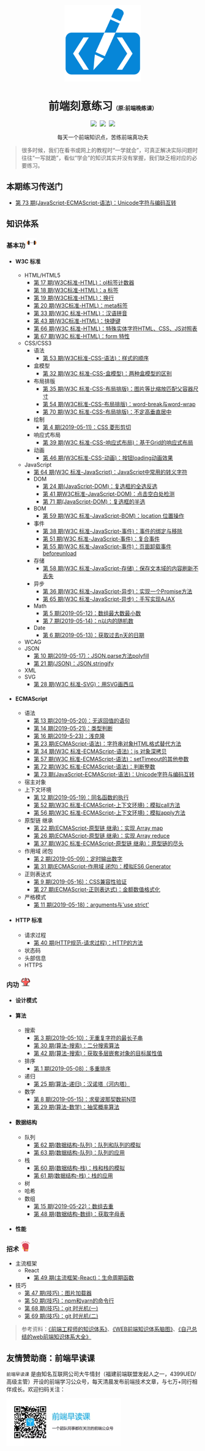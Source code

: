 <p align="center">
  <img width="200" src="./assets/images/logo.svg" alt="logo">
</p>

<h1 align="center">前端刻意练习<small style="font-size:50%">（原:前端晚练课）</small></h1>

<p align="center">
  <img src="https://img.shields.io/badge/project-%E5%89%8D%E7%AB%AF%E5%88%BB%E6%84%8F%E7%BB%83%E4%B9%A0-%7B.svg">&nbsp;
  <img src="https://badgen.net/github/stars/fezaoduke/fe-practice-hard">&nbsp;
  <img src="https://img.shields.io/badge/%E5%BE%AE%E4%BF%A1%E5%85%AC%E4%BC%97%E5%8F%B7-%E5%89%8D%E7%AB%AF%E6%97%A9%E8%AF%BB%E8%AF%BE-brightgreen.svg">
</p>

<p align="center">每天一个前端知识点，苦练前端真功夫</p>

> 很多时候，我们在看书或网上的教程时“一学就会”，可真正解决实际问题时往往“一写就跪”，看似“学会”的知识其实并没有掌握，我们缺乏相对应的必要练习。

## 本期练习传送门

- [第 73 期(JavaScript-ECMAScript-语法)：Unicode字符与编码互转](https://github.com/fezaoduke/fe-practice-hard/issues/76)

<!--
- [前端刻意练习-周末小测-2](https://exam.kaoshixing.com/exam/exam_skip_login/292991/136969)

  > 开考日期：2019-07-19 至 2019-07-21 <br>
  > 考试时长：8 分钟 <br>
  > 人数限制：25 人（用的第三方考试系统，免费版限制 25 人） <br>
  > 及格分数：4 分（满分 6 分），考完自动核算成绩 <br>
-->

<!--
## 榜单

- [参与者排行榜（第1-100期）](https://fezaoduke.github.io/fe-practice-hard/ranking-list/index.html?session=1) （前三有奖励哦）
- [名人堂](https://fezaoduke.github.io/fe-practice-hard/honor-wall/)
-->

## 知识体系

### 基本功 ![](./assets/images/dumbbell.png)

- #### W3C 标准
  - HTML/HTML5
    - [第 17 期(W3C标准-HTML)：ol标签计数器](https://github.com/fezaoduke/fe-practice-hard/issues/20)
    - [第 18 期(W3C标准-HTML)：a 标签](https://github.com/fezaoduke/fe-practice-hard/issues/21)
    - [第 19 期(W3C标准-HTML)：换行](https://github.com/fezaoduke/fe-practice-hard/issues/22)
    - [第 20 期(W3C标准-HTML)：meta标签](https://github.com/fezaoduke/fe-practice-hard/issues/23)
    - [第 33 期(W3C 标准-HTML)：汉语拼音](https://github.com/fezaoduke/fe-practice-hard/issues/36)
    - [第 43 期(W3C标准-HTML)：快捷键](https://github.com/fezaoduke/fe-practice-hard/issues/46)
    - [第 66 期(W3C 标准-HTML)：特殊实体字符HTML、CSS、JS对照表](https://github.com/fezaoduke/fe-practice-hard/issues/69)
    - [第 67 期(W3C 标准-HTML)：form 特性](https://github.com/fezaoduke/fe-practice-hard/issues/70)
  - CSS/CSS3
    - 语法
      - [第 53 期(W3C标准-CSS-语法)：样式的顺序](https://github.com/fezaoduke/fe-practice-hard/issues/56)
    - 盒模型
      - [第 32 期(W3C 标准-CSS-盒模型)：两种盒模型的区别](https://github.com/fezaoduke/fe-practice-hard/issues/35)
    - 布局排版
      - [第 35 期(W3C 标准-CSS-布局排版)：图片等比缩放匹配父容器尺寸](https://github.com/fezaoduke/fe-practice-hard/issues/38)
      - [第 54 期(W3C标准-CSS-布局排版)：word-break与word-wrap](https://github.com/fezaoduke/fe-practice-hard/issues/57)
      - [第 70 期(W3C 标准-CSS-布局排版)：不定高垂直居中](https://github.com/fezaoduke/fe-practice-hard/issues/73)
    - 绘制
      - [第 4 期(2019-05-11)：CSS 菱形剪切](https://github.com/fezaoduke/fe-practice-hard/issues/6)
    - 响应式布局
      - [第 39 期(W3C 标准-CSS-响应式布局)：基于Grid的响应式布局](https://github.com/fezaoduke/fe-practice-hard/issues/42)
    - 动画
      - [第 46 期(W3C标准-CSS-动画)：按钮loading动画效果](https://github.com/fezaoduke/fe-practice-hard/issues/49)
  - JavaScript
    - [第 64 期(W3C 标准-JavaScript)：JavaScript中常用的转义字符](https://github.com/fezaoduke/fe-practice-hard/issues/67)
    - DOM
      - [第 24 期(JavaScript-DOM)：复选框的全选反选](https://github.com/fezaoduke/fe-practice-hard/issues/27)
      - [第 41 期W3C标准-JavaScript-DOM)：点击空白处检测](https://github.com/fezaoduke/fe-practice-hard/issues/44)
      - [第 71 期(JavaScript-DOM)：复选框的半选](https://github.com/fezaoduke/fe-practice-hard/issues/74)
    - BOM
      - [第 59 期(W3C 标准-JavaScript-BOM)：location 位置操作](https://github.com/fezaoduke/fe-practice-hard/issues/62)
    - 事件
      - [第 38 期(W3C 标准-JavaScript-事件)：事件的绑定与移除](https://github.com/fezaoduke/fe-practice-hard/issues/41)
      - [第 51 期(W3C 标准-JavaScript-事件)：复合事件](https://github.com/fezaoduke/fe-practice-hard/issues/54)
      - [第 55 期(W3C 标准-JavaScript-事件)：页面卸载事件 beforeunload](https://github.com/fezaoduke/fe-practice-hard/issues/58)
    - 存储
      - [第 58 期(W3C 标准-JavaScript-存储)：保存文本域的内容刷新不丢失](https://github.com/fezaoduke/fe-practice-hard/issues/61)
    - 异步
      - [第 36 期(W3C 标准-JavaScript-异步)：实现一个Promise方法](https://github.com/fezaoduke/fe-practice-hard/issues/39)
      - [第 65 期(W3C 标准-JavaScript-异步)：手写实现AJAX](https://github.com/fezaoduke/fe-practice-hard/issues/68)
    - Math
      - [第 5 期(2019-05-12)：数组最大数最小数](https://github.com/fezaoduke/fe-practice-hard/issues/7)
      - [第 7 期(2019-05-14)：n以内的随机数](https://github.com/fezaoduke/fe-practice-hard/issues/9)
    - Date
      - [第 6 期(2019-05-13)：获取过去n天的日期](https://github.com/fezaoduke/fe-practice-hard/issues/8)
  - WCAG
  - JSON
    - [第 10 期(2019-05-17)：JSON.parse方法polyfill](https://github.com/fezaoduke/fe-practice-hard/issues/12)
    - [第 21 期(JSON)：JSON.stringify](https://github.com/fezaoduke/fe-practice-hard/issues/24)
  - XML
  - SVG
    - [第 28 期(W3C 标准-SVG)：用SVG画西瓜](https://github.com/fezaoduke/fe-practice-hard/issues/31)
- #### ECMAScript
  - 语法
    - [第 13 期(2019-05-20)：无返回值的语句](https://github.com/fezaoduke/fe-practice-hard/issues/15)
    - [第 14 期(2019-05-21)：类型判断](https://github.com/fezaoduke/fe-practice-hard/issues/16)
    - [第 16 期(2019-5-23)：浅克隆](https://github.com/fezaoduke/fe-practice-hard/issues/18)
    - [第 23 期(ECMAScript-语法)：字符串对象HTML格式替代方法](https://github.com/fezaoduke/fe-practice-hard/issues/26)
    - [第 34 期(W3C 标准-ECMAScript-语法)：js 对象深拷贝](https://github.com/fezaoduke/fe-practice-hard/issues/37)    
    - [第 57 期(W3C 标准-ECMAScript-语法)：setTimeout的其他参数](https://github.com/fezaoduke/fe-practice-hard/issues/60)
    - [第 72 期(W3C 标准-ECMAScript-语法)：判断整数](https://github.com/fezaoduke/fe-practice-hard/issues/75)
    - [第 73 期(JavaScript-ECMAScript-语法)：Unicode字符与编码互转](https://github.com/fezaoduke/fe-practice-hard/issues/76)
  - 宿主对象
  - 上下文环境
    - [第 12 期(2019-05-19)：同名函数的执行](https://github.com/fezaoduke/fe-practice-hard/issues/14)
    - [第 52 期(W3C 标准-ECMAScript-上下文环境)：模拟call方法](https://github.com/fezaoduke/fe-practice-hard/issues/55)
    - [第 56 期(W3C 标准-ECMAScript-上下文环境)：模拟apply方法](https://github.com/fezaoduke/fe-practice-hard/issues/59)
  - 原型链 继承
    - [第 22 期(ECMAScript-原型链 继承)：实现 Array map](https://github.com/fezaoduke/fe-practice-hard/issues/25)
    - [第 26 期(ECMAScript-原型链 继承)：实现 Array reduce](https://github.com/fezaoduke/fe-practice-hard/issues/29)
    - [第 37 期(W3C 标准-ECMAScript-原型链 继承)：原型链的尽头](https://github.com/fezaoduke/fe-practice-hard/issues/40)
  - 作用域 闭包
    - [第 2 期(2019-05-09)：定时输出数字](https://github.com/fezaoduke/fe-practice-hard/issues/3)
    - [第 31 期(ECMAScript-作用域 闭包)：模拟ES6 Generator](https://github.com/fezaoduke/fe-practice-hard/issues/34)
  - 正则表达式
    - [第 9 期(2019-05-16)：CSS兼容性验证](https://github.com/fezaoduke/fe-practice-hard/issues/11)
    - [第 27 期(ECMAScript-正则表达式)：金额数值格式化](https://github.com/fezaoduke/fe-practice-hard/issues/30)
  - 严格模式
    - [第 11 期(2019-05-18)：arguments与'use strict'](https://github.com/fezaoduke/fe-practice-hard/issues/13)
- #### HTTP 标准
  - 请求过程
    - [第 40 期(HTTP规范-请求过程)：HTTP的方法](https://github.com/fezaoduke/fe-practice-hard/issues/43)
  - 状态码
  - 头部信息
  - HTTPS

### 内功 ![](./assets/images/strength.png)

- #### 设计模式
- #### 算法
  - 搜索
    - [第 3 期(2019-05-10)：无重复字符的最长子串](https://github.com/fezaoduke/fe-practice-hard/issues/4)
    - [第 30 期(算法-搜索)：二分搜索算法](https://github.com/fezaoduke/fe-practice-hard/issues/33)
    - [第 42 期(算法-搜索)：获取多层嵌套对象的目标属性值](https://github.com/fezaoduke/fe-practice-hard/issues/45)
  - 排序
    - [第 1 期(2019-05-08)：多重排序](https://github.com/fezaoduke/fe-practice-hard/issues/2)
  - 递归
    - [第 25 期(算法-递归)：汉诺塔（河内塔）](https://github.com/fezaoduke/fe-practice-hard/issues/28)
  - 数学
    - [第 8 期(2019-05-15)：求斐波那契数前N项](https://github.com/fezaoduke/fe-practice-hard/issues/10)
    - [第 29 期(算法-数学)：抽奖概率算法](https://github.com/fezaoduke/fe-practice-hard/issues/32)
- #### 数据结构
  - 队列
    - [第 62 期(数据结构-队列)：队列和队列的模拟](https://github.com/fezaoduke/fe-practice-hard/issues/65)
    - [第 63 期(数据结构-队列)：队列的应用](https://github.com/fezaoduke/fe-practice-hard/issues/66)
  - 栈
    - [第 60 期(数据结构-栈)：栈和栈的模拟](https://github.com/fezaoduke/fe-practice-hard/issues/63)
    - [第 61 期(数据结构-栈)：栈的应用](https://github.com/fezaoduke/fe-practice-hard/issues/64)
  - 树
  - 哈希
  - 数组
    - [第 15 期(2019-05-22)：数组去重](https://github.com/fezaoduke/fe-practice-hard/issues/17)
    - [第 48 期(数据结构-数组)：获取字母表](https://github.com/fezaoduke/fe-practice-hard/issues/51)
- #### 性能

### 招术 ![](./assets/images/boxing.png)

  - 主流框架
    - React
      - [第 49 期(主流框架-React)：生命周期函数](https://github.com/fezaoduke/fe-practice-hard/issues/52)
  - 技巧
    - [第 47 期(技巧)：图片加载器](https://github.com/fezaoduke/fe-practice-hard/issues/50)
    - [第 50 期(技巧)：npm和yarn的命令行](https://github.com/fezaoduke/fe-practice-hard/issues/53)
    - [第 68 期(技巧)：git 时光机(一)](https://github.com/fezaoduke/fe-practice-hard/issues/71)
    - [第 69 期(技巧)：git 时光机(二)](https://github.com/fezaoduke/fe-practice-hard/issues/72)


> 参考资料：[《前端工程师的知识体系》](https://www.cnblogs.com/yoshirogu/p/4174463.html)、[《WEB前端知识体系脑图》](https://www.jianshu.com/p/00baf1e65322)、[《自己总结的web前端知识体系大全》](https://www.cnblogs.com/wangfupeng1988/p/4649709.html)    

## 友情赞助商：前端早读课

`前端早读课` 是由知名互联网公司大牛情封（福建前端联盟发起人之一，4399UED/高级主管）开设的前端学习公众号，每天清晨发布前端技术文章，与七万+同行相伴成长。欢迎扫码关注：

![](./screenshot/official-public-accounts.jpg)
